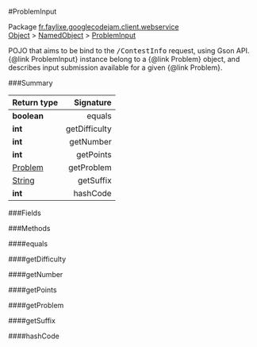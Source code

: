 #ProblemInput

Package [fr.faylixe.googlecodejam.client.webservice](nullfr/faylixe/googlecodejam/client/webservice)<br>
[Object]() > [NamedObject]() > [ProblemInput]()

<p>POJO that aims to be bind to the <tt>/ContestInfo</tt>
 request, using Gson API. {@link ProblemInput} instance belong
 to a {@link Problem} object, and describes input submission
 available for a given {@link Problem}.</p>

###Summary


Return type | Signature
--- | ---:
**boolean** | equals
**int** | getDifficulty
**int** | getNumber
**int** | getPoints
[Problem]() | getProblem
[String]() | getSuffix
**int** | hashCode

###Fields


###Methods

####equals


####getDifficulty


####getNumber


####getPoints


####getProblem


####getSuffix


####hashCode


